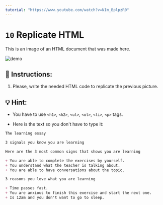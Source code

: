 ```yaml
---
tutorial: "https://www.youtube.com/watch?v=NIm_BplpzR0"
---
```


# `10` Replicate HTML

This is an image of an HTML document that was made here.

![demo](../../.learn/assets/10-replicate-html.png?raw=true)

## 📝 Instructions:

1. Please, write the needed HTML code to replicate the previous picture.

## 💡 Hint:

+ You have to use `<h1>`, `<h2>`, `<ul>`, `<ol>`, `<li>`, `<p>` tags.

+ Here is the text so you don't have to type it:

```md
The learning essay

3 signals you know you are learning

Here are the 3 most common signs that shows you are learning

+ You are able to complete the exercises by yourself.
+ You understand what the teacher is talking about.
+ You are able to have conversations about the topic.

3 reasons you love what you are learning

+ Time passes fast.
+ You are anxious to finish this exercise and start the next one.
+ Is 12am and you don't want to go to sleep.
```